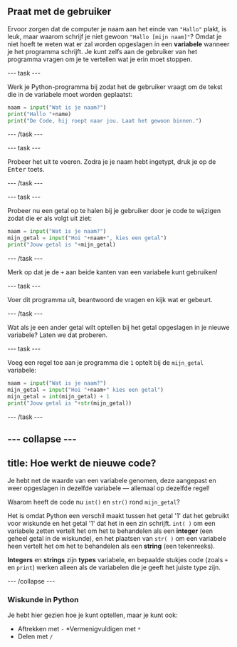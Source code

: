 ## Praat met de gebruiker

Ervoor zorgen dat de computer je naam aan het einde van `"Hallo"` plakt, is leuk, maar waarom schrijf je niet gewoon `"Hallo [mijn naam]"`? Omdat je niet hoeft te weten wat er zal worden opgeslagen in een **variabele** wanneer je het programma schrijft. Je kunt zelfs aan de gebruiker van het programma vragen om je te vertellen wat je erin moet stoppen.

--- task ---

Werk je Python-programma bij zodat het de gebruiker vraagt om de tekst die in de variabele moet worden geplaatst:

```python
naam = input("Wat is je naam?")
print("Hallo "+name)
print("De Code, hij roept naar jou. Laat het gewoon binnen.")
```

--- /task ---

--- task ---

Probeer het uit te voeren. Zodra je je naam hebt ingetypt, druk je op de <kbd>Enter</kbd> toets.

--- /task ---

--- task ---

Probeer nu een getal op te halen bij je gebruiker door je code te wijzigen zodat die er als volgt uit ziet:

```python
naam = input("Wat is je naam?")
mijn_getal = input("Hoi "+naam+", kies een getal")
print("Jouw getal is "+mijn_getal)
```

--- /task ---

Merk op dat je de `+` aan beide kanten van een variabele kunt gebruiken!

--- task ---

Voer dit programma uit, beantwoord de vragen en kijk wat er gebeurt.

--- /task ---

Wat als je een ander getal wilt optellen bij het getal opgeslagen in je nieuwe variabele? Laten we dat proberen.

--- task ---

Voeg een regel toe aan je programma die `1` optelt bij de `mijn_getal` variabele:

```python
naam = input("Wat is je naam?")
mijn_getal = input("Hoi "+naam+" kies een getal")
mijn_getal = int(mijn_getal) + 1
print("Jouw getal is "+str(mijn_getal))
```

--- /task ---

--- collapse ---
---
title: Hoe werkt de nieuwe code?
---

Je hebt net de waarde van een variabele genomen, deze aangepast en weer opgeslagen in dezelfde variabele — allemaal op dezelfde regel!

Waarom heeft de code nu `int()` en `str()` rond `mijn_getal`?

Het is omdat Python een verschil maakt tussen het getal '1' dat het gebruikt voor wiskunde en het getal '1' dat het in een zin schrijft. `int( )` om een variabele zetten vertelt het om het te behandelen als een **integer** (een geheel getal in de wiskunde), en het plaatsen van `str( )` om een variabele heen vertelt het om het te behandelen als een **string** (een tekenreeks).

**Integers** en **strings** zijn **types** variabele, en bepaalde stukjes code (zoals `+` en `print`) werken alleen als de variabelen die je geeft het juiste type zijn.

--- /collapse ---

### Wiskunde in Python

Je hebt hier gezien hoe je kunt optellen, maar je kunt ook:
* Aftrekken met `-`
*Vermenigvuldigen met `*`
* Delen met `/`
